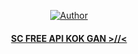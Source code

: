 </div>
<p align="center">
  <a href="https://github.com/LuiXyz"><img title="Author" src="https://avatars.githubusercontent.com/u/104669426?v=4" /></a>
  <h4 align="center">
  <a
  <a href="https://wa.me/6282146092695">SC FREE API KOK GAN >//< </a>
</h4>
</p>
